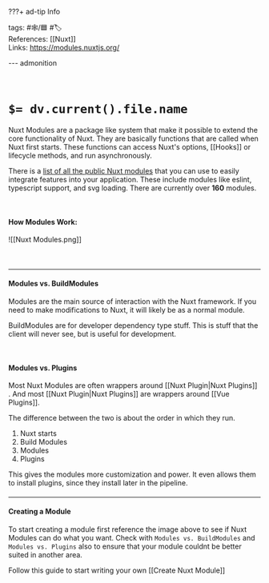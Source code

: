 ???+ ad-tip Info

tags: #🕸️/🟦 #🏷️     
References: [[Nuxt]]  
Links: https://modules.nuxtjs.org/

--- admonition


<br>

# `$= dv.current().file.name`

Nuxt Modules are a package like system that make it possible to extend the core functionality of Nuxt. They are basically functions that are called when Nuxt first starts. These functions can access Nuxt's options, [[Hooks]] or lifecycle methods, and run asynchronously. 

There is a [list of all the public Nuxt modules](https://modules.nuxtjs.org/) that you can use to easily integrate features into your application. These include modules like eslint, typescript support, and svg loading. There are currently over **160** modules.

<br>

#### How Modules Work:
![[Nuxt Modules.png]]

<br>


#### <hr>

#### Modules vs. BuildModules

Modules are the main source of interaction with the Nuxt framework. If you need to make modifications to Nuxt, it will likely be as a normal module.

BuildModules are for developer dependency type stuff. This is stuff that the client will never see, but is useful for development.

<br>

#### Modules vs. Plugins

Most Nuxt Modules are often wrappers around [[Nuxt Plugin|Nuxt Plugins]] . And most [[Nuxt Plugin|Nuxt Plugins]] are wrappers around [[Vue Plugins]].

The difference between the two is about the order in which they run.

1. Nuxt starts
2. Build Modules
3. Modules
4. Plugins

This gives the modules more customization and power. It even allows them to install plugins, since they install later in the pipeline.

#### <hr>

#### Creating a Module
To start creating a module first reference the image above to see if Nuxt Modules can do what you want. Check with `Modules vs. BuildModules` and `Modules vs. Plugins` also to ensure that your module couldnt be better suited in another area.

Follow this guide to start writing your own [[Create Nuxt Module]]